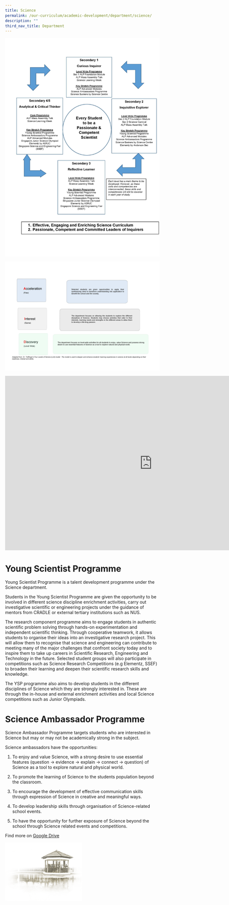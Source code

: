 ```yaml
---
title: Science
permalink: /our-curriculum/academic-development/department/science/
description: ""
third_nav_title: Department
---
```

![](/images/Our%20Curriculum/Academic%20Development/Department/Science/CCHY%20Science%20Dept%20Subpage_Page_1.jpg)

![](/images/Our%20Curriculum/Academic%20Development/Department/Science/CCHY%20Science%20Dept%20Subpage_Page_2.jpg)

<iframe allowfullscreen="true" height="569" width="960" frameborder="0" src="https://docs.google.com/presentation/d/e/2PACX-1vRuPLNEL3Y-DYyc9q16wxPVpXbjbSc3x4Ak528Bw2Jz3lrk5NiAuIN9s5MTBEOupGsPZtoajlJMClk0/embed?start=true&amp;loop=true&amp;delayms=5000"></iframe>

# **Young Scientist Programme**

Young Scientist Programme is a talent development programme under the Science department.  

Students in the Young Scientist Programme are given the opportunity to be involved in different science discipline enrichment activities, carry out investigative scientific or engineering projects under the guidance of mentors from CRADLE or external tertiary institutions such as NUS.  

The research component programme aims to engage students in authentic scientific problem solving through hands-on experimentation and independent scientific thinking. Through cooperative teamwork, it allows students to organise their ideas into an investigative research project. This will allow them to recognise that science and engineering can contribute to meeting many of the major challenges that confront society today and to inspire them to take up careers in Scientific Research, Engineering and Technology in the future. Selected student groups will also participate in competitions such as Science Research Competitions (e.g Elementz, SSEF) to broaden their learning and deepen their scientific research skills and knowledge.

The YSP programme also aims to develop students in the different disciplines of Science which they are strongly interested in. These are through the in-house and external enrichment activities and local Science competitions such as Junior Olympiads.


# **Science Ambassador Programme**

Science Ambassador Programme targets students who are interested in Science but may or may not be academically strong in the subject. 

Science ambassadors have the opportunities: 

1.	To enjoy and value Science, with a strong desire to use essential features (question -&gt; evidence -&gt; explain -&gt; connect -&gt; question) of Science as a tool to explore natural and physical world.

2.	To promote the learning of Science to the students population beyond the classroom.

3.	To encourage the development of effective communication skills through expression of Science in creative and meaningful ways.

4.	To develop leadership skills through organisation of Science-related school events.

5.  To have the opportunity for further exposure of Science beyond the school through Science related events and competitions. 




Find more on [Google Drive](https://drive.google.com/drive/folders/1r6y0_CwrRZHSoLEUVYM1_n6cV6m5qhzr) 

<img style="width:50%" src="/images/pavilion.png">